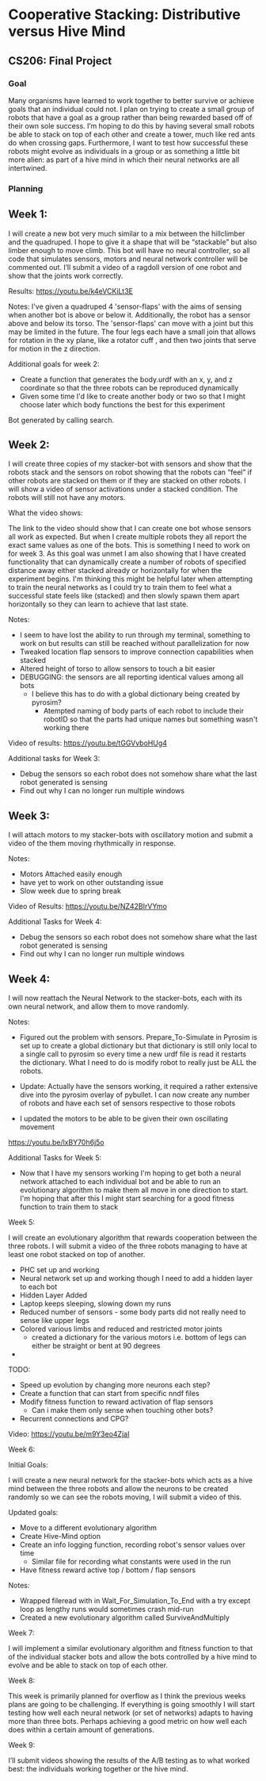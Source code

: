 # Cooperative Stacking: Distributive versus Hive Mind
## CS206: Final Project

### Goal

Many organisms have learned to work together to better survive or achieve goals that an individual 
could not. I plan on trying to create a small group of robots that have a goal as a
group rather than being rewarded based off of their own sole success. I’m hoping to 
do this by having several small robots be able to stack on top of each other and create 
a tower, much like red ants do when crossing gaps. Furthermore, I want to test how successful 
these robots might evolve as individuals in a group or as something a little bit more alien:
as part of a hive mind in which their neural networks are all intertwined.

### Planning

## Week 1:

I will create a new bot very much similar to a mix between the hillclimber and the quadruped. 
I hope to give it a shape that will be “stackable” but also limber enough to move climb. 
This bot will have no neural controller, so all code that simulates sensors, motors and 
neural network controller will be commented out. I’ll submit a video of a ragdoll version
of one robot and show that the joints work correctly.

Results:  https://youtu.be/k4eVCKiLt3E

Notes: I've given a quadruped 4 'sensor-flaps' with the aims of sensing when another bot is above or below it.
Additionally, the robot has a sensor above and below its torso. The 'sensor-flaps' can move with a joint but this may
be limited in the future. The four legs each have a small join that allows for rotation in the xy plane, like a rotator cuff
, and then two joints that serve for motion in the z direction.

Additional goals for week 2:

 - Create a function that generates the body.urdf with an x, y, and z coordinate so that the three robots can be
reproduced dynamically
 - Given some time I'd like to create another body or two so that I might choose later which body functions the best for
this experiment

Bot generated by calling search.

## Week 2:

I will create three copies of my stacker-bot with sensors and show that the robots 
stack and the sensors on robot showing that the robots can “feel” if other robots 
are stacked on them or if they are stacked on other robots. I will show a video of sensor
activations under a stacked condition. The robots will still not have any motors.

What the video shows: 

The link to the video should show that I can create one bot whose sensors all work as
expected. But when I create multiple robots they all report the exact same values as one
of the bots. This is something I need to work on for week 3. As this goal was unmet I 
am also showing that I have created functionality that can dynamically create a number
of robots of specified distance away either stacked already or horizontally for when the
experiment begins. I'm thinking this might be helpful later when attempting to train the neural
networks as I could try to train them to feel what a successful state feels like (stacked) and then
slowly spawn them apart horizontally so they can learn to achieve that last state.

Notes:

 -  I seem to have lost the ability to run through  my terminal, something to work on but results 
can still be reached without parallelization for now
 - Tweaked location flap sensors to improve connection capabilities when stacked
 - Altered height of torso to allow sensors to touch a bit easier
 - DEBUGGING: the sensors are all reporting identical values among all bots
   - I believe this has to do with a global dictionary being created by pyrosim?
       - Atempted naming of body parts of each robot to include their robotID so that the parts had unique names
         but something wasn't working there

Video of results: https://youtu.be/tGGVvboHUg4

Additional tasks for Week 3:
 - Debug the sensors so each robot does not somehow share what the last robot generated is sensing
 - Find out why I can no longer run multiple windows

## Week 3:

I will attach motors to my stacker-bots with oscillatory motion and submit a video of 
the them moving rhythmically in response.

Notes:

 - Motors Attached easily enough
 - have yet to work on other outstanding issue
 - Slow week due to spring break

Video of Results: https://youtu.be/NZ42BIrVYmo

Additional Tasks for Week 4:
 - Debug the sensors so each robot does not somehow share what the last robot generated is sensing
 - Find out why I can no longer run multiple windows

## Week 4:

I will now reattach the Neural Network to the stacker-bots, 
each with its own neural network, and allow them to move randomly.

Notes:

 - Figured out the problem with sensors. Prepare_To-Simulate in Pyrosim is set up to create a global 
dictionary but that dictionary is still only local to a single call to pyrosim so every time a new 
urdf file is read it restarts the dictionary. What I need to do is modify robot to really just be ALL the robots.

- Update: Actually have the sensors working, it required a rather extensive dive into the pyrosim overlay
of pybullet. I can now create any number of robots and have each set of sensors respective to those robots

- I updated the motors to be able to be given their own oscillating movement

https://youtu.be/lxBY70h6j5o

Additional Tasks for Week 5:
 - Now that I have my sensors working I'm hoping to get both a neural network attached
to each individual bot and be able to run an evolutionary algorithm to make them all move in one direction
to start. I'm hoping that after this I might start searching for a good fitness function to train them to stack

Week 5:

I will create an evolutionary algorithm that rewards cooperation between the three robots. 
I will submit a video of the three robots managing to have at least one robot stacked
on top of another.

 - PHC set up and working
 - Neural network set up and working though I need to add a hidden layer to each bot
 - Hidden Layer Added
 - Laptop keeps sleeping, slowing down my runs
 - Reduced number of sensors - some body parts did not really need to sense like upper legs
 - Colored various limbs and reduced and restricted motor joints
   - created a dictionary for the various motors i.e. bottom of legs can either be straight or bent at 90 degrees
 -

TODO: 
 - Speed up evolution by changing more neurons each step?
 - Create a function that can start from specific nndf files
 - Modify fitness function to reward activation of flap sensors
   - Can i make them only sense when touching other bots?
 - Recurrent connections and CPG?

Video: https://youtu.be/m9Y3eo4ZjaI

Week 6:

Initial Goals:

I will create a new neural network for the stacker-bots which acts as a hive mind between
the three robots and allow the neurons to be created randomly so we can see the robots moving, 
I will submit a video of this.

Updated goals:
 - Move to a different evolutionary algorithm
 - Create Hive-Mind option
 - Create an info logging function, recording robot's sensor values over time
   - Similar file for recording what constants were used in the run
 - Have fitness reward active top / bottom / flap sensors

Notes:
 - Wrapped fileread with in Wait_For_Simulation_To_End with a try except loop as lengthy runs would sometimes
crash mid-run
 - Created a new evolutionary algorithm called SurviveAndMultiply

Week 7:

I will implement a similar evolutionary algorithm and fitness function to that of 
the individual stacker bots and allow the bots controlled by a hive mind to evolve and be 
able to stack on top of each other.

Week 8:

This week is primarily planned for overflow as I think the previous weeks plans
are going to be challenging. If everything is going smoothly I will start testing 
how well each neural network (or set of networks) adapts to having more than three bots. 
Perhaps achieving a good metric on how well each does within a certain amount of generations.

Week 9:

I’ll submit videos showing the results of the A/B testing as to what worked 
best: the individuals working together or the hive mind.
